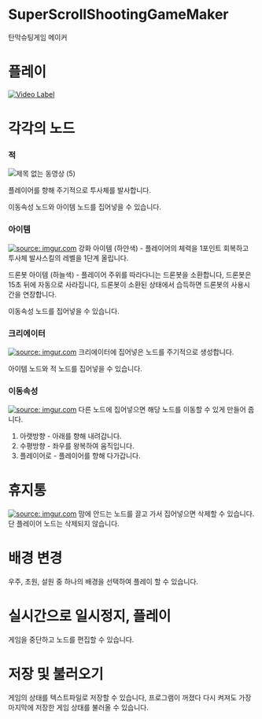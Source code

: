 # SuperScrollShootingGameMaker
탄막슈팅게임 메이커

# 플레이
[![Video Label](http://img.youtube.com/vi/e_qUAN6LTwE/0.jpg)](https://youtu.be/e_qUAN6LTwE)
# 각각의 노드

### 적
![제목 없는 동영상 (5)](https://github.com/minkee009/ScrollShootingGame/assets/5203515/b67463e1-d9f5-4e78-8a56-525f16dcf1bc)

플레이어를 향해 주기적으로 투사체를 발사합니다.

이동속성 노드와 아이템 노드를 집어넣을 수 있습니다.

### 아이템
<a href="https://imgur.com/eVnzWGX"><img src="https://i.imgur.com/eVnzWGX.gif" title="source: imgur.com" /></a>
강화 아이템 (하얀색) - 플레이어의 체력을 1포인트 회복하고 투사체 발사스킬의 레벨을 1단계 올립니다.

드론봇 아이템 (하늘색) - 플레이어 주위를 따라다니는 드론봇을 소환합니다, 드론봇은 15초 뒤에 자동으로 사라집니다, 드론봇이 소환된 상태에서 습득하면 드론봇의 사용시간을 연장합니다.

이동속성 노드를 집어넣을 수 있습니다.

### 크리에이터
<a href="https://imgur.com/DGvU6Aj"><img src="https://i.imgur.com/DGvU6Aj.gif" title="source: imgur.com" /></a>
크리에이터에 집어넣은 노드를 주기적으로 생성합니다.

아이템 노드와 적 노드를 집어넣을 수 있습니다.

### 이동속성
<a href="https://imgur.com/Se7fEuT"><img src="https://i.imgur.com/Se7fEuT.gif" title="source: imgur.com" /></a>
다른 노드에 집어넣으면 해당 노드를 이동할 수 있게 만들어 줍니다.

 1. 아랫방향 - 아래를 향해 내려갑니다.
 2. 수평방향 - 좌우를 왕복하여 움직입니다.
 3. 플레이어로 - 플레이어를 향해 다가갑니다.

# 휴지통
<a href="https://imgur.com/ajRKH1W"><img src="https://i.imgur.com/ajRKH1W.gif" title="source: imgur.com" /></a>
맘에 안드는 노드를 끌고 가서 집어넣으면 삭제할 수 있습니다. 단 플레이어 노드는 삭제되지 않습니다.

# 배경 변경
우주, 초원, 설원 중 하나의 배경을 선택하여 플레이 할 수 있습니다.

# 실시간으로 일시정지, 플레이
게임을 중단하고 노드를 편집할 수 있습니다.

# 저장 및 불러오기
게임의 상태를 텍스트파일로 저장할 수 있습니다, 프로그램이 꺼졌다 다시 켜져도 가장 마지막에 저장한 게임 상태를 불러올 수 있습니다.


